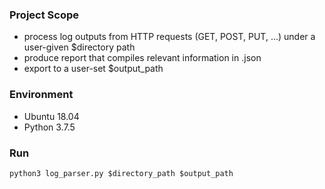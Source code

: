 ### Project Scope
- process log outputs from HTTP requests (GET, POST, PUT, ...) under a user-given $directory path
- produce report that compiles relevant information in .json
- export to a user-set $output_path

### Environment
- Ubuntu 18.04
- Python 3.7.5

### Run
```
python3 log_parser.py $directory_path $output_path
```
